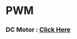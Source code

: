 # PWM 

### DC Motor : [Click Here](https://drive.google.com/file/d/1SGekfpH9VZ1b60Loyv2ekzDMNTT_eDHs/view)
